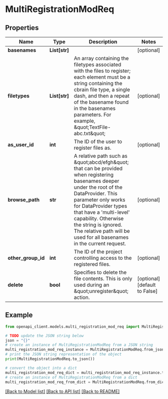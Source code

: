 # MultiRegistrationModReq


## Properties

Name | Type | Description | Notes
------------ | ------------- | ------------- | -------------
**basenames** | **List[str]** |  | [optional] 
**filetypes** | **List[str]** | An array containing the filetypes associated with the files to register; each element must be a string containing the cbrain file type, a single dash, and then a repeat of the basename found in the basenames parameters. For example, \&quot;TextFile-abc.txt\&quot; | [optional] 
**as_user_id** | **int** | The ID of the user to register files as. | [optional] 
**browse_path** | **str** | A relative path such as \&quot;abcd/efgh\&quot; that can be provided when registering basenames deeper under the root of the DataProvider. This parameter only works for DataProvider types that have a &#39;multi-level&#39; capability. Otherwise the string is ignored. The relative path will be used for all basenames in the current request. | [optional] 
**other_group_id** | **int** | The ID of the project controlling access to the registered files. | [optional] 
**delete** | **bool** | Specifies to delete the file contents. This is only used during an \&quot;unregister\&quot; action. | [optional] [default to False]

## Example

```python
from openapi_client.models.multi_registration_mod_req import MultiRegistrationModReq

# TODO update the JSON string below
json = "{}"
# create an instance of MultiRegistrationModReq from a JSON string
multi_registration_mod_req_instance = MultiRegistrationModReq.from_json(json)
# print the JSON string representation of the object
print(MultiRegistrationModReq.to_json())

# convert the object into a dict
multi_registration_mod_req_dict = multi_registration_mod_req_instance.to_dict()
# create an instance of MultiRegistrationModReq from a dict
multi_registration_mod_req_from_dict = MultiRegistrationModReq.from_dict(multi_registration_mod_req_dict)
```
[[Back to Model list]](../README.md#documentation-for-models) [[Back to API list]](../README.md#documentation-for-api-endpoints) [[Back to README]](../README.md)


